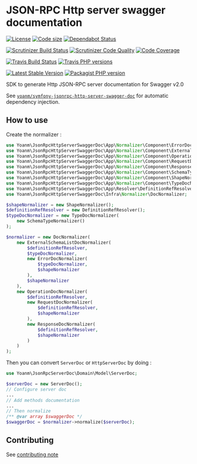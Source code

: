 # JSON-RPC Http server swagger documentation
[![License](https://img.shields.io/github/license/yoanm/php-jsonrpc-http-server-swagger-doc-sdk.svg)](https://github.com/yoanm/php-jsonrpc-http-server-swagger-doc-sdk) [![Code size](https://img.shields.io/github/languages/code-size/yoanm/php-jsonrpc-http-server-swagger-doc-sdk.svg)](https://github.com/yoanm/php-jsonrpc-http-server-swagger-doc-sdk) [![Dependabot Status](https://api.dependabot.com/badges/status?host=github&repo=yoanm/php-jsonrpc-http-server-swagger-doc-sdk)](https://dependabot.com)

[![Scrutinizer Build Status](https://img.shields.io/scrutinizer/build/g/yoanm/php-jsonrpc-http-server-swagger-doc-sdk.svg?label=Scrutinizer&logo=scrutinizer)](https://scrutinizer-ci.com/g/yoanm/php-jsonrpc-http-server-swagger-doc-sdk/build-status/master) [![Scrutinizer Code Quality](https://img.shields.io/scrutinizer/g/yoanm/php-jsonrpc-http-server-swagger-doc-sdk/master.svg?logo=scrutinizer)](https://scrutinizer-ci.com/g/yoanm/php-jsonrpc-http-server-swagger-doc-sdk/?branch=master) [![Code Coverage](https://img.shields.io/scrutinizer/coverage/g/yoanm/php-jsonrpc-http-server-swagger-doc-sdk/master.svg?logo=scrutinizer)](https://scrutinizer-ci.com/g/yoanm/php-jsonrpc-http-server-swagger-doc-sdk/?branch=master)

[![Travis Build Status](https://img.shields.io/travis/com/yoanm/php-jsonrpc-http-server-swagger-doc-sdk/master.svg?label=Travis&logo=travis)](https://travis-ci.com/yoanm/php-jsonrpc-http-server-swagger-doc-sdk) [![Travis PHP versions](https://img.shields.io/travis/com/php-v/yoanm/php-jsonrpc-http-server-swagger-doc-sdk.svg?logo=travis)](https://php.net/)

[![Latest Stable Version](https://img.shields.io/packagist/v/yoanm/jsonrpc-http-server-swagger-doc-sdk.svg)](https://packagist.org/packages/yoanm/jsonrpc-http-server-swagger-doc-sdk) [![Packagist PHP version](https://img.shields.io/packagist/php-v/yoanm/jsonrpc-http-server-swagger-doc-sdk.svg)](https://packagist.org/packages/yoanm/jsonrpc-http-server-swagger-doc-sdk)

SDK to generate Http JSON-RPC server documentation for Swagger v2.0

See [`yoanm/symfony-jsonrpc-http-server-swagger-doc`](https://github.com/yoanm/symfony-jsonrpc-http-server-swagger-doc) for automatic dependency injection.

## How to use

Create the normalizer : 
```php
use Yoanm\JsonRpcHttpServerSwaggerDoc\App\Normalizer\Component\ErrorDocNormalizer;
use Yoanm\JsonRpcHttpServerSwaggerDoc\App\Normalizer\Component\ExternalSchemaListDocNormalizer;
use Yoanm\JsonRpcHttpServerSwaggerDoc\App\Normalizer\Component\OperationDocNormalizer;
use Yoanm\JsonRpcHttpServerSwaggerDoc\App\Normalizer\Component\RequestDocNormalizer;
use Yoanm\JsonRpcHttpServerSwaggerDoc\App\Normalizer\Component\ResponseDocNormalizer;
use Yoanm\JsonRpcHttpServerSwaggerDoc\App\Normalizer\Component\SchemaTypeNormalizer;
use Yoanm\JsonRpcHttpServerSwaggerDoc\App\Normalizer\Component\ShapeNormalizer;
use Yoanm\JsonRpcHttpServerSwaggerDoc\App\Normalizer\Component\TypeDocNormalizer;
use Yoanm\JsonRpcHttpServerSwaggerDoc\App\Resolver\DefinitionRefResolver;
use Yoanm\JsonRpcHttpServerSwaggerDoc\Infra\Normalizer\DocNormalizer;

$shapeNormalizer = new ShapeNormalizer();
$definitionRefResolver = new DefinitionRefResolver();
$typeDocNormalizer = new TypeDocNormalizer(
    new SchemaTypeNormalizer()
);

$normalizer = new DocNormalizer(
    new ExternalSchemaListDocNormalizer(
        $definitionRefResolver,
        $typeDocNormalizer,
        new ErrorDocNormalizer(
            $typeDocNormalizer,
            $shapeNormalizer
        ),
        $shapeNormalizer
    ),
    new OperationDocNormalizer(
        $definitionRefResolver,
        new RequestDocNormalizer(
            $definitionRefResolver,
            $shapeNormalizer
        ),
        new ResponseDocNormalizer(
            $definitionRefResolver,
            $shapeNormalizer
        )
    )
);
```

Then you can convert `ServerDoc` or `HttpServerDoc` by doing : 
```php
use Yoanm\JsonRpcServerDoc\Domain\Model\ServerDoc;

$serverDoc = new ServerDoc();
// Configure server doc
...
// Add methods documentation
...
// Then normalize
/** @var array $swaggerDoc */
$swaggerDoc = $normalizer->normalize($serverDoc);
```

## Contributing
See [contributing note](./CONTRIBUTING.md)
